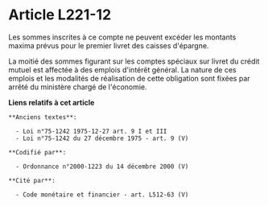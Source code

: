 # Article L221-12

Les sommes inscrites à ce compte ne peuvent excéder les montants maxima prévus pour le premier livret des caisses d'épargne.

La moitié des sommes figurant sur les comptes spéciaux sur livret du crédit mutuel est affectée à des emplois d'intérêt
général. La nature de ces emplois et les modalités de réalisation de cette obligation sont fixées par arrêté du ministère
chargé de l'économie.

**Liens relatifs à cet article**

	**Anciens textes**:

	  - Loi n°75-1242 1975-12-27 art. 9 I et III
	  - Loi n°75-1242 du 27 décembre 1975 - art. 9 (V)

	**Codifié par**:

	  - Ordonnance n°2000-1223 du 14 décembre 2000 (V)

	**Cité par**:

	  - Code monétaire et financier - art. L512-63 (V)
